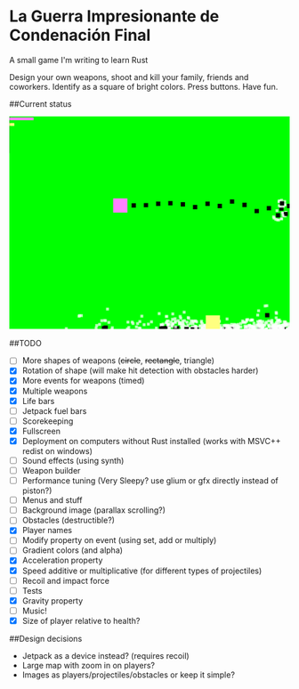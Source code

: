 # La Guerra Impresionante de Condenación Final
A small game I'm writing to learn Rust

Design your own weapons, shoot and kill your family, friends and coworkers. Identify as a square of bright colors. Press buttons. Have fun.

##Current status

![2016-06-21](https://raw.githubusercontent.com/joelwkall/lgidcf/master/screenshots/2016-06-21.png "2016-05-26")

##TODO

* [ ] More shapes of weapons (~~circle~~, ~~rectangle~~, triangle)
* [X] Rotation of shape (will make hit detection with obstacles harder)
* [X] More events for weapons (timed)
* [X] Multiple weapons
* [X] Life bars
* [ ] Jetpack fuel bars
* [ ] Scorekeeping
* [X] Fullscreen
* [X] Deployment on computers without Rust installed (works with MSVC++ redist on windows)
* [ ] Sound effects (using synth)
* [ ] Weapon builder
* [ ] Performance tuning (Very Sleepy? use glium or gfx directly instead of piston?)
* [ ] Menus and stuff
* [ ] Background image (parallax scrolling?)
* [ ] Obstacles (destructible?)
* [X] Player names
* [ ] Modify property on event (using set, add or multiply)
* [ ] Gradient colors (and alpha)
* [X] Acceleration property
* [X] Speed additive or multiplicative (for different types of projectiles)
* [ ] Recoil and impact force
* [ ] Tests
* [X] Gravity property
* [ ] Music!
* [X] Size of player relative to health?

##Design decisions

- Jetpack as a device instead? (requires recoil)
- Large map with zoom in on players?
- Images as players/projectiles/obstacles or keep it simple?